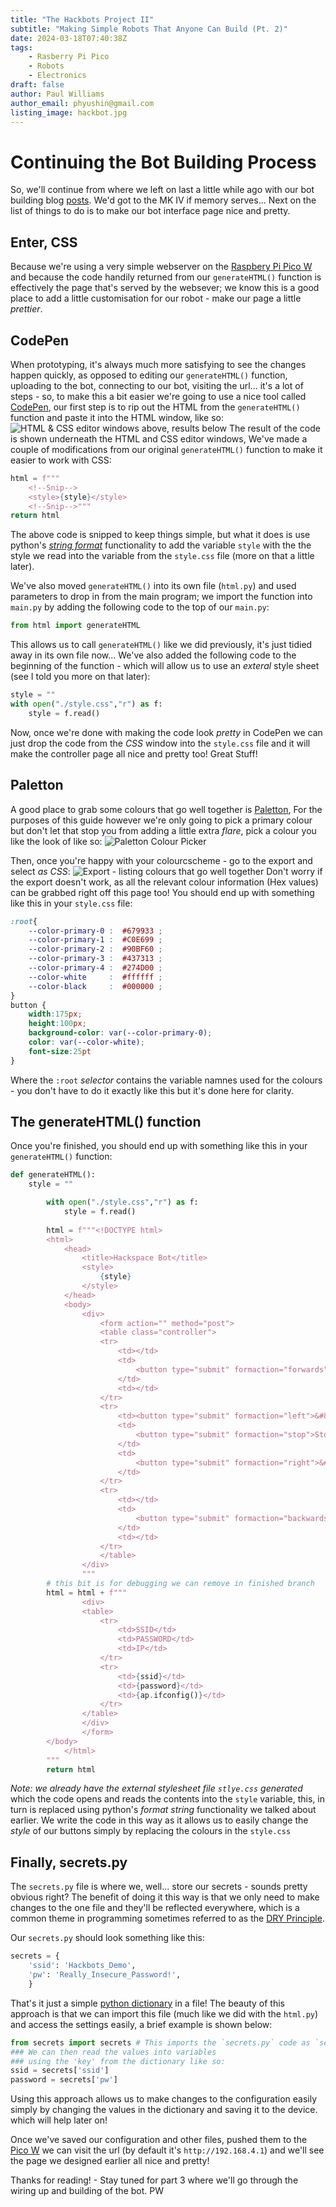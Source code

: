 ```yaml
---
title: "The Hackbots Project II"
subtitle: "Making Simple Robots That Anyone Can Build (Pt. 2)"
date: 2024-03-18T07:40:38Z
tags:
    - Rasberry Pi Pico
    - Robots
    - Electronics
draft: false
author: Paul Williams
author_email: phyushin@gmail.com
listing_image: hackbot.jpg
---
```


# Continuing the Bot Building Process
So, we'll continue from where we left on last a little while ago with our bot building blog [posts][1]. 
We'd got to the MK IV if memory serves... Next on the list of things to do is to make our bot interface page nice and pretty.

## Enter, CSS
Because we're using a very simple webserver on the [Raspbery Pi Pico W][2] and because the code handily returned from our `generateHTML()` function is effectively the page that's served by the websever; we know this is a good place to add a little customisation for our robot - make our page a little _prettier_.

## CodePen
When prototyping, it's always much more satisfying to see the changes happen quickly, as opposed to editing our `generateHTML()` function, uploading to the bot, connecting to our bot, visiting the url... it's a lot of steps - so, to make this a bit easier we're going to use a nice tool called [CodePen][3], our first step is to rip out the HTML from the `generateHTML()` function and paste it into the HTML window, like so:
![HTML & CSS editor windows above, results below](./images/codepen_screenshot.png)
The result of the code is shown underneath the HTML and CSS editor windows, We've made a couple of modifications from our original `generateHTML()` function to make it easier to work with CSS:

```python
html = f"""
    <!--Snip-->
    <style>{style}</style>
    <!--Snip-->"""
return html
```

The above code is snipped to keep things simple, but what it does is use python's [_string format_][5] functionality to add the variable `style` with the the style we read into the variable from the `style.css` file (more on that a little later).

We've also moved `generateHTML()` into its own file (`html.py`) and used parameters to drop in from the main program; we import the function into `main.py` by adding the following code to the top of our `main.py`:

```python
from html import generateHTML
```

This allows us to call `generateHTML()` like we did previously, it's just tidied away in its own file now... We've also added the following code to the beginning of the function - which will allow us to use an _exteral_ style sheet (see I told you more on that later):
```python
style = ""
with open("./style.css","r") as f:
    style = f.read()
```
Now, once we're done with making the code look _pretty_ in CodePen we can just drop the code from the _CSS_ window into the `style.css` file and it will make the controller page all nice and pretty too! Great Stuff!

## Paletton
A good place to grab some colours that go well together is [Paletton][3], For the purposes of this guide however we're only going to pick a primary colour but don't let that stop you from adding a little extra _flare_, pick a colour you like the look of like so:
![Paletton Colour Picker](./images/paletton1.png)

Then, once you're happy with your colourcscheme - go to the export and select _as CSS_:
![Export - listing colours that go well together](./images/export_as_css.png)
Don't worry if the export doesn't work, as all the relevant colour information (Hex values) can be grabbed right off this page too!
You should end up with something like this in your `style.css` file:
```css
:root{
    --color-primary-0 :  #679933 ;
    --color-primary-1 :  #C0E699 ;
    --color-primary-2 :  #90BF60 ;
    --color-primary-3 :  #437313 ;
    --color-primary-4 :  #274D00 ;
    --color-white     :  #ffffff ;
    --color-black     :  #000000 ;
}
button {
    width:175px;
    height:100px;
    background-color: var(--color-primary-0);
    color: var(--color-white);
    font-size:25pt
}
```
Where the `:root` _selector_ contains the variable namnes used for the colours - you don't have to do it exactly like this but it's done here for clarity.

## The generateHTML() function
Once you're finished, you should end up with something like this in your `generateHTML()` function:

```python
def generateHTML():
    style = ""

        with open("./style.css","r") as f:
            style = f.read()
        
        html = f"""<!DOCTYPE html>
        <html>
            <head> 
                <title>Hackspace Bot</title> 
                <style>
                    {style}
                </style>
            </head>
            <body>
                <div>
                    <form action="" method="post">
                    <table class="controller">
                    <tr>
                        <td></td>
                        <td>
                            <button type="submit" formaction="forwards">&#8593</button>
                        </td>
                        <td></td>
                    </tr>
                    <tr>
                        <td><button type="submit" formaction="left">&#8592</button></td>
                        <td>
                            <button type="submit" formaction="stop">Stop</button>
                        </td>
                        <td>
                            <button type="submit" formaction="right">&#8594</button>
                        </td>
                    </tr>
                    <tr>
                        <td></td>
                        <td>
                            <button type="submit" formaction="backwards" >&#8595</button>
                        </td>
                        <td></td>
                    </tr>
                    </table>
                </div>
                """
        # this bit is for debugging we can remove in finished branch
        html = html + f"""
                <div>
                <table>
                    <tr>
                        <td>SSID</td>
                        <td>PASSWORD</td>
                        <td>IP</td>
                    </tr>
                    <tr>
                        <td>{ssid}</td>
                        <td>{password}</td>
                        <td>{ap.ifconfig()}</td>
                    </tr>
                </table>
                </div>
                </form>
        </body>
            </html>
        """
        return html
```

_Note: we already have the external stylesheet file `stlye.css` generated_ which the code opens and reads the contents into the `style` variable, this, in turn is replaced using python's _format string_ functionality we talked about earlier. We write the code in this way as it allows us to easily change the _style_ of our buttons simply by replacing the colours in the `style.css`

## Finally, secrets.py
The `secrets.py` file is where we, well... store our secrets - sounds pretty obvious right? 
The benefit of doing it this way is that we only need to make changes to the one file and they'll be reflected everywhere, which is a common theme in programming sometimes referred to as the [DRY Principle][6]. 

Our `secrets.py` should look something like this:

```python
secrets = {
    'ssid': 'Hackbots_Demo',
    'pw': 'Really_Insecure_Password!',
    }
```

That's it just a simple [python dictionary][7] in a file! The beauty of this approach is that we can import this file (much like we did with the `html.py`) and access the settings easily, a brief example is shown below:

```python
from secrets import secrets # This imports the `secrets.py` code as `secrets` into the current file
### We can then read the values into variables
### using the 'key' from the dictionary like so:
ssid = secrets['ssid']
password = secrets['pw']
```

Using this approach allows us to make changes to the configuration easily simply by changing the values in the dictionary and saving it to the device. which will help later on!

Once we've saved our configuration and other files, pushed them to the [Pico W][2] we can visit the url (by default it's `http://192.168.4.1`) and we'll see the page we designed earlier all nice and pretty!

Thanks for reading! - Stay tuned for part 3 where we'll go through the wiring up and building of the bot.
PW

[1]: https://www.leighhack.org/blog/2024/the-hackbots-project/ "Original Hackbot Adventures"
[2]: https://www.raspberrypi.com/documentation/microcontrollers/raspberry-pi-pico.html "Raspberry Pi Pico"
[3]: https://codepen.io/pen/ "CodePen"
[4]: https://paletton.com/ "Paletton"
[5]: https://docs.python.org/3/tutorial/inputoutput.html#formatted-string-literals "Format Strings"
[6]: https://en.wikipedia.org/wiki/Don't_repeat_yourself "DRY programming" 
[7]: https://docs.python.org/3/tutorial/datastructures.html#dictionaries "Python Dictionary"